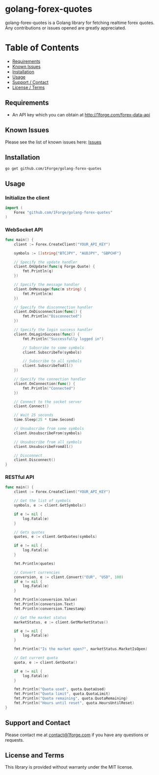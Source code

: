 # golang-forex-quotes

golang-forex-quotes is a Golang library for fetching realtime forex quotes.
Any contributions or issues opened are greatly appreciated.

# Table of Contents

- [Requirements](#requirements)
- [Known Issues](#known-issues)
- [Installation](#installation)
- [Usage](#usage)
- [Support / Contact](#support-and-contact)
- [License / Terms](#license-and-terms)

## Requirements

- An API key which you can obtain at http://1forge.com/forex-data-api

## Known Issues

Please see the list of known issues here: [Issues](https://github.com/1Forge/golang-forex-quotes/issues)

## Installation

`go get github.com/1Forge/golang-forex-quotes`

## Usage

### Initialize the client

```go
import (
	Forex "github.com/1Forge/golang-forex-quotes"
)
```

### WebSocket API

```go
func main() {
    client := Forex.CreateClient("YOUR_API_KEY")

	symbols := []string{"BTCJPY", "AUDJPY", "GBPCHF"}

	// Specify the update handler
	client.OnUpdate(func(q Forge.Quote) {
		fmt.Println(q)
	})

	// Specify the message handler
	client.OnMessage(func(m string) {
		fmt.Println(m)
	})

	// Specify the disconnection handler
	client.OnDisconnection(func() {
		fmt.Println("Disconnected")
	})

	// Specify the login success handler
	client.OnLoginSuccess(func() {
		fmt.Println("Successfully logged in")

		// Subscribe to some symbols
		client.SubscribeTo(symbols)

		// Subscribe to all symbols
		client.SubscribeToAll()
	})

	// Specify the connection handler
	client.OnConnection(func() {
		fmt.Println("Connected")
	})

	// Connect to the socket server
	client.Connect()

	// Wait 25 seconds
	time.Sleep(25 * time.Second)

	// Unsubscribe from some symbols
    client.UnsubscribeFrom(symbols)

	// Unsubscribe from all symbols
    client.UnsubscribeFromAll()

	// Disconnect
    client.Disconnect()
}
```

### RESTful API

```go
func main() {
    client := Forex.CreateClient("YOUR_API_KEY")

    // Get the list of symbols
	symbols, e := client.GetSymbols()

	if e != nil {
		log.Fatal(e)
	}

	// Gets quotes
	quotes, e := client.GetQuotes(symbols)

	if e != nil {
		log.Fatal(e)
	}

	fmt.Println(quotes)

	// Convert currencies
	conversion, e := client.Convert("EUR", "USD", 100)
	if e != nil {
		log.Fatal(e)
	}

	fmt.Println(conversion.Value)
	fmt.Println(conversion.Text)
	fmt.Println(conversion.Timestamp)

	// Get the market status
	marketStatus, e := client.GetMarketStatus()

	if e != nil {
		log.Fatal(e)
	}

	fmt.Println("Is the market open?", marketStatus.MarketIsOpen)

	// Get current quota
	quota, e := client.GetQuota()

	if e != nil {
		log.Fatal(e)
	}

	fmt.Println("Quota used", quota.QuotaUsed)
	fmt.Println("Quota limit", quota.QuotaLimit)
	fmt.Println("Quota remaining", quota.QuotaRemaining)
    fmt.Println("Hours until reset", quota.HoursUntilReset)
}
```

## Support and Contact

Please contact me at contact@1forge.com if you have any questions or requests.

## License and Terms

This library is provided without warranty under the MIT license.
